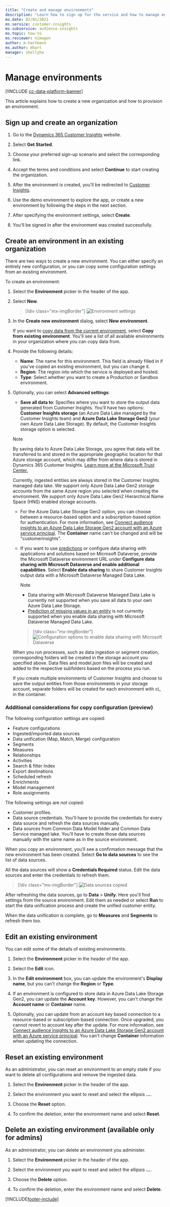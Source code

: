 ```yaml
---
title: "Create and manage environments"
description: "Learn how to sign up for the service and how to manage environments."
ms.date: 02/01/2021
ms.service: customer-insights
ms.subservice: audience-insights
ms.topic: how-to
ms.reviewer: nimagen
author: m-hartmann
ms.author: mhart
manager: shellyha
---
```


# Manage environments

[!INCLUDE [cc-data-platform-banner](../includes/cc-data-platform-banner.md)]

This article explains how to create a new organization and how to provision an environment.

## Sign up and create an organization

1. Go to the [Dynamics 365 Customer Insights](https://dynamics.microsoft.com/ai/customer-insights/) website.

2. Select **Get Started**.

3. Choose your preferred sign-up scenario and select the corresponding link.

4. Accept the terms and conditions and select **Continue** to start creating the organization.

5. After the environment is created, you'll be redirected to [Customer Insights](https://home.ci.ai.dynamics.com).

6. Use the demo environment to explore the app, or create a new environment by following the steps in the next section.

7. After specifying the environment settings, select **Create**.

8. You'll be signed in after the environment was created successfully.

## Create an environment in an existing organization

There are two ways to create a new environment. You can either specify an entirely new configuration, or you can copy some configuration settings from an existing environment.

To create an environment:

1. Select the **Environment** picker in the header of the app.

1. Select **New**.

   > [!div class="mx-imgBorder"]
   > ![Environment settings](media/environment-settings-dialog.png)

1. In the **Create new environment** dialog, select **New environment**.

   If you want to [copy data from the current environment](#additional-considerations-for-copy-configuration-preview), select **Copy from existing environment**. You'll see a list of all available environments in your organization where you can copy data from.

1. Provide the following details:
   - **Name**: The name for this environment. This field is already filled in if you've copied an existing environment, but you can change it.
   - **Region**: The region into which the service is deployed and hosted.
   - **Type**: Select whether you want to create a Production or Sandbox environment.

2. Optionally, you can select **Advanced settings**:

   - **Save all data to**: Specifies where you want to store the output data generated from Customer Insights. You'll have two options: **Customer Insights storage** (an Azure Data Lake managed by the Customer Insights team) and **Azure Data Lake Storage Gen2** (your own Azure Data Lake Storage). By default, the Customer Insights storage option is selected.

   > [!NOTE]
   > By saving data to Azure Data Lake Storage, you agree that data will be transferred to and stored in the appropriate geographic location for that Azure storage account, which may differ from where data is stored in Dynamics 365 Customer Insights. [Learn more at the Microsoft Trust Center.](https://www.microsoft.com/trust-center)
   >
   > Currently, ingested entities are always stored in the Customer Insights managed data lake.
   > We support only Azure Data Lake Gen2 storage accounts from the same Azure region you selected when creating the environment.
   > We support only Azure Data Lake Gen2 Hierarchical Name Space (HNS) enabled storage accounts.

   - For the Azure Data Lake Storage Gen2 option, you can choose between a resource-based option and a subscription-based option for authentication. For more information, see [Connect audience insights to an Azure Data Lake Storage Gen2 account with an Azure service principal](connect-service-principal.md). The **Container** name can't be changed and will be "customerinsights".
   
   - If you want to use [predictions](predictions.md) or configure data sharing with applications and solutions based on Microsoft Dataverse, provide the Microsoft Dataverse environment URL under **Configure data sharing with Microsoft Dataverse and enable additional capabilities**. Select **Enable data sharing** to share Customer Insights output data with a Microsoft Dataverse Managed Data Lake.

     > [!NOTE]
     > - Data sharing with Microsoft Dataverse Managed Data Lake is currently not supported when you save all data to your own Azure Data Lake Storage.
     > - [Prediction of missing values in an entity](predictions.md) is not currently supported when you enable data sharing with Microsoft Dataverse Managed Data Lake.

     > [!div class="mx-imgBorder"]
     > ![Configuration options to enable data sharing with Microsoft Dataverse](media/Datasharing-with-DataverseMDL.png)

   When you run processes, such as data ingestion or segment creation, corresponding folders will be created in the storage account you specified above. Data files and model.json files will be created and added to the respective subfolders based on the process you run.

   If you create multiple environments of Customer Insights and choose to save the output entities from those environments in your storage account, separate folders will be created for each environment with ci_<environmentid> in the container.

### Additional considerations for copy configuration (preview)

The following configuration settings are copied:

- Feature configurations
- Ingested/imported data sources
- Data unification (Map, Match, Merge) configuration
- Segments
- Measures
- Relationships
- Activities
- Search & filter Index
- Export destinations
- Scheduled refresh
- Enrichments
- Model management
- Role assignments

The following settings are *not* copied:

- Customer profiles.
- Data source credentials. You'll have to provide the credentials for every data source and refresh the data sources manually.
- Data sources from Common Data Model folder and Common Data Service managed lake. You'll have to create those data sources manually with the same name as in the source environment.

When you copy an environment, you'll see a confirmation message that the new environment has been created. Select **Go to data sources** to see the list of data sources.

All the data sources will show a **Credentials Required** status. Edit the data sources and enter the credentials to refresh them.

> [!div class="mx-imgBorder"]
> ![Data sources copied](media/data-sources-copied.png)

After refreshing the data sources, go to **Data** > **Unify**. Here you'll find settings from the source environment. Edit them as needed or select **Run** to start the data unification process and create the unified customer entity.

When the data unification is complete, go to **Measures** and **Segments** to refresh them too.

## Edit an existing environment

You can edit some of the details of existing environments.

1.	Select the **Environment** picker in the header of the app.

2.	Select the **Edit** icon.

3. In the **Edit environment** box, you can update the environment's **Display name**, but you can't change the **Region** or **Type**.

4. If an environment is configured to store data in Azure Data Lake Storage Gen2, you can update the **Account key**. However, you can't change the **Account name** or **Container** name.

5. Optionally, you can update from an account key based connection to a resource-based or subscription-based connection. Once upgraded, you cannot revert to account key after the update. For more information, see [Connect audience insights to an Azure Data Lake Storage Gen2 account with an Azure service principal](connect-service-principal.md). You can't change **Container** information when updating the connection.

## Reset an existing environment

As an administrator, you can reset an environment to an empty state if you want to delete all configurations and remove the ingested data.

1.	Select the **Environment** picker in the header of the app. 

2.	Select the environment you want to reset and select the ellipsis **...**. 

3. Choose the **Reset** option. 

4.	To confirm the deletion, enter the environment name and select **Reset**.

## Delete an existing environment (available only for admins)

As an administrator, you can delete an environment you administer.

1.	Select the **Environment** picker in the header of the app.

2.	Select the environment you want to reset and select the ellipsis **...**. 

3. Choose the **Delete** option. 

4.	To confirm the deletion, enter the environment name and select **Delete**.


[!INCLUDE[footer-include](../includes/footer-banner.md)]